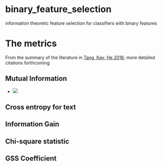 # binary_feature_selection
information theoretic feature selection for classifiers with binary features

# The metrics

From the summary of the literature in [Tang, Kay, He 2016](https://arxiv.org/pdf/1602.02850.pdf); more detailed citations forthcoming

## Mutual Information

- <img src="https://latex.codecogs.com/gif.latex?MI(t_k, c_i) = log \left ( \frac{\mathbb{P}(t_k, c_i)}{\mathbb{P}(t_k)\mathbb{P}(c_i)} \right )" /> 

## Cross entropy for text

## Information Gain

## Chi-square statistic

## GSS Coefficient